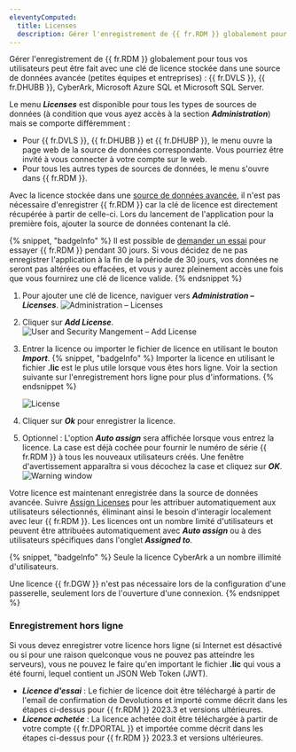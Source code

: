 ```yaml
---
eleventyComputed:
  title: Licenses
  description: Gérer l'enregistrement de {{ fr.RDM }} globalement pour tous vos utilisateurs peut être fait avec une clé de licence stockée dans une source de données avancée.
---
```

Gérer l'enregistrement de {{ fr.RDM }} globalement pour tous vos utilisateurs peut être fait avec une clé de licence stockée dans une source de données avancée (petites équipes et entreprises) : {{ fr.DVLS }}, {{ fr.DHUBB }}, CyberArk, Microsoft Azure SQL et Microsoft SQL Server.

Le menu ***Licenses*** est disponible pour tous les types de sources de données (à condition que vous ayez accès à la section ***Administration***) mais se comporte différemment :
* Pour {{ fr.DVLS }}, {{ fr.DHUBB }} et {{ fr.DHUBP }}, le menu ouvre la page web de la source de données correspondante. Vous pourriez être invité à vous connecter à votre compte sur le web.
* Pour tous les autres types de sources de données, le menu s'ouvre dans {{ fr.RDM }}.

Avec la licence stockée dans une [source de données avancée](/rdm/windows/data-sources/data-sources-types/advanced-data-sources/), il n'est pas nécessaire d'enregistrer {{ fr.RDM }} car la clé de licence est directement récupérée à partir de celle-ci. Lors du lancement de l'application pour la première fois, ajouter la source de données contenant la clé.

{% snippet, "badgeInfo" %}
Il est possible de [demander un essai](/rdm/windows/installation/client/registration/trial-request/) pour essayer {{ fr.RDM }} pendant 30 jours. Si vous décidez de ne pas enregistrer l'application à la fin de la période de 30 jours, vos données ne seront pas altérées ou effacées, et vous y aurez pleinement accès une fois que vous fournirez une clé de licence valide.
{% endsnippet %}

1. Pour ajouter une clé de licence, naviguer vers ***Administration – Licenses***.
![Administration – Licenses](https://cdnweb.devolutions.net/docs/docs_en_rdm_windows_clip3417.png)
1. Cliquer sur ***Add License***.
![User and Security Mangement – Add License](https://cdnweb.devolutions.net/docs/docs_en_rdm_windows_RDMWin6035.png)
1. Entrer la licence ou importer le fichier de licence en utilisant le bouton ***Import***.
   {% snippet, "badgeInfo" %}
   Importer la licence en utilisant le fichier **.lic** est le plus utile lorsque vous êtes hors ligne. Voir la section suivante sur l'enregistrement hors ligne pour plus d'informations.
   {% endsnippet %}

   ![License](https://cdnweb.devolutions.net/docs/docs_en_rdm_windows_RDMWin2238.png)
1. Cliquer sur ***Ok*** pour enregistrer la licence.
1. Optionnel : L'option ***Auto assign*** sera affichée lorsque vous entrez la licence. La case est déjà cochée pour fournir le numéro de série {{ fr.RDM }} à tous les nouveaux utilisateurs créés. Une fenêtre d'avertissement apparaîtra si vous décochez la case et cliquez sur ***OK***.
![Warning window](https://cdnweb.devolutions.net/docs/docs_en_rdm_windows_RDMWin6033.png)

Votre licence est maintenant enregistrée dans la source de données avancée. Suivre [Assign Licenses](/rdm/windows/commands/administration/management/licenses/assign/) pour les attribuer automatiquement aux utilisateurs sélectionnés, éliminant ainsi le besoin d'interagir localement avec leur {{ fr.RDM }}. Les licences ont un nombre limité d'utilisateurs et peuvent être attribuées automatiquement avec ***Auto assign*** ou à des utilisateurs spécifiques dans l'onglet ***Assigned to***.

{% snippet, "badgeInfo" %}
Seule la licence CyberArk a un nombre illimité d'utilisateurs.

Une licence {{ fr.DGW }} n'est pas nécessaire lors de la configuration d'une passerelle, seulement lors de l'ouverture d'une connexion.
{% endsnippet %}

### Enregistrement hors ligne
Si vous devez enregistrer votre licence hors ligne (si Internet est désactivé ou si pour une raison quelconque vous ne pouvez pas atteindre les serveurs), vous ne pouvez le faire qu'en important le fichier **.lic** qui vous a été fourni, lequel contient un JSON Web Token (JWT).

* ***Licence d'essai*** : Le fichier de licence doit être téléchargé à partir de l'email de confirmation de Devolutions et importé comme décrit dans les étapes ci-dessus pour {{ fr.RDM }} 2023.3 et versions ultérieures.
* ***Licence achetée*** : La licence achetée doit être téléchargée à partir de votre compte {{ fr.DPORTAL }} et importée comme décrit dans les étapes ci-dessus pour {{ fr.RDM }} 2023.3 et versions ultérieures.
